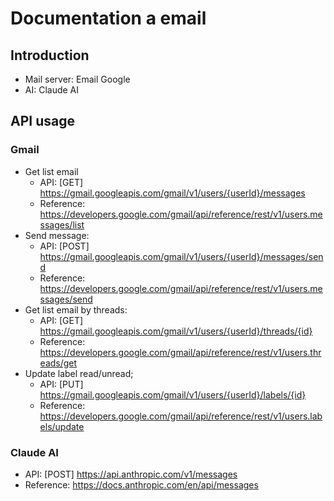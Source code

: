 # Documentation a email

## Introduction

- Mail server: Email Google
- AI: Claude AI

## API usage

### Gmail

- Get list email
  - API: [GET] https://gmail.googleapis.com/gmail/v1/users/{userId}/messages
  - Reference: https://developers.google.com/gmail/api/reference/rest/v1/users.messages/list
- Send message:
  - API: [POST] https://gmail.googleapis.com/gmail/v1/users/{userId}/messages/send
  - Reference: https://developers.google.com/gmail/api/reference/rest/v1/users.messages/send
- Get list email by threads:
  - API: [GET] https://gmail.googleapis.com/gmail/v1/users/{userId}/threads/{id}
  - Reference: https://developers.google.com/gmail/api/reference/rest/v1/users.threads/get
- Update label read/unread;
  - API: [PUT] https://gmail.googleapis.com/gmail/v1/users/{userId}/labels/{id}
  - Reference: https://developers.google.com/gmail/api/reference/rest/v1/users.labels/update

### Claude AI

- API: [POST] https://api.anthropic.com/v1/messages
- Reference: https://docs.anthropic.com/en/api/messages